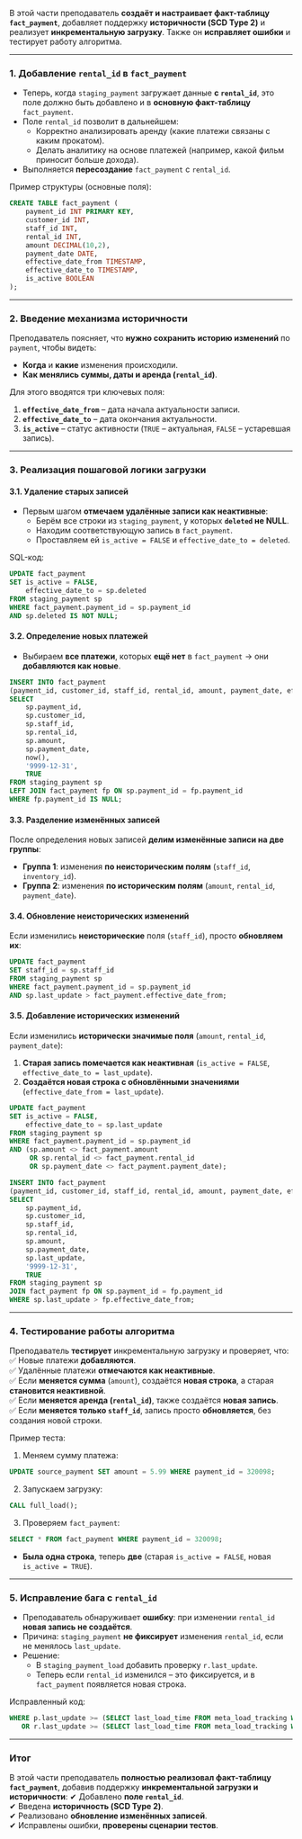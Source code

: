 В этой части преподаватель **создаёт и настраивает факт-таблицу `fact_payment`**, добавляет поддержку **историчности (SCD Type 2)** и реализует **инкрементальную загрузку**. Также он **исправляет ошибки** и тестирует работу алгоритма.

---

### **1. Добавление `rental_id` в `fact_payment`**

- Теперь, когда `staging_payment` загружает данные **с `rental_id`**, это поле должно быть добавлено и в **основную факт-таблицу** `fact_payment`.
- Поле `rental_id` позволит в дальнейшем:
    - Корректно анализировать аренду (какие платежи связаны с каким прокатом).
    - Делать аналитику на основе платежей (например, какой фильм приносит больше дохода).
- Выполняется **пересоздание** `fact_payment` с `rental_id`.

Пример структуры (основные поля):

```sql
CREATE TABLE fact_payment (
    payment_id INT PRIMARY KEY,
    customer_id INT,
    staff_id INT,
    rental_id INT,
    amount DECIMAL(10,2),
    payment_date DATE,
    effective_date_from TIMESTAMP,
    effective_date_to TIMESTAMP,
    is_active BOOLEAN
);
```

---

### **2. Введение механизма историчности**

Преподаватель поясняет, что **нужно сохранить историю изменений** по `payment`, чтобы видеть:

- **Когда** и **какие** изменения происходили.
- **Как менялись суммы, даты и аренда (`rental_id`)**.

Для этого вводятся три ключевых поля:

1. **`effective_date_from`** – дата начала актуальности записи.
2. **`effective_date_to`** – дата окончания актуальности.
3. **`is_active`** – статус активности (`TRUE` – актуальная, `FALSE` – устаревшая запись).

---

### **3. Реализация пошаговой логики загрузки**

#### **3.1. Удаление старых записей**

- Первым шагом **отмечаем удалённые записи как неактивные**:
    - Берём все строки из `staging_payment`, у которых **`deleted` не NULL**.
    - Находим соответствующую запись в `fact_payment`.
    - Проставляем ей `is_active = FALSE` и `effective_date_to = deleted`.

SQL-код:

```sql
UPDATE fact_payment
SET is_active = FALSE, 
    effective_date_to = sp.deleted
FROM staging_payment sp
WHERE fact_payment.payment_id = sp.payment_id
AND sp.deleted IS NOT NULL;
```

#### **3.2. Определение новых платежей**

- Выбираем **все платежи**, которых **ещё нет** в `fact_payment` → они **добавляются как новые**.

```sql
INSERT INTO fact_payment
(payment_id, customer_id, staff_id, rental_id, amount, payment_date, effective_date_from, effective_date_to, is_active)
SELECT 
    sp.payment_id, 
    sp.customer_id, 
    sp.staff_id, 
    sp.rental_id, 
    sp.amount, 
    sp.payment_date, 
    now(), 
    '9999-12-31', 
    TRUE
FROM staging_payment sp
LEFT JOIN fact_payment fp ON sp.payment_id = fp.payment_id
WHERE fp.payment_id IS NULL;
```

#### **3.3. Разделение изменённых записей**

После определения новых записей **делим изменённые записи на две группы**:

- **Группа 1**: изменения **по неисторическим полям** (`staff_id`, `inventory_id`).
- **Группа 2**: изменения **по историческим полям** (`amount`, `rental_id`, `payment_date`).

#### **3.4. Обновление неисторических изменений**

Если изменились **неисторические** поля (`staff_id`), просто **обновляем их**:

```sql
UPDATE fact_payment
SET staff_id = sp.staff_id
FROM staging_payment sp
WHERE fact_payment.payment_id = sp.payment_id
AND sp.last_update > fact_payment.effective_date_from;
```

#### **3.5. Добавление исторических изменений**

Если изменились **исторически значимые поля** (`amount`, `rental_id`, `payment_date`):

1. **Старая запись помечается как неактивная** (`is_active = FALSE`, `effective_date_to = last_update`).
2. **Создаётся новая строка с обновлёнными значениями** (`effective_date_from = last_update`).

```sql
UPDATE fact_payment
SET is_active = FALSE, 
    effective_date_to = sp.last_update
FROM staging_payment sp
WHERE fact_payment.payment_id = sp.payment_id
AND (sp.amount <> fact_payment.amount
     OR sp.rental_id <> fact_payment.rental_id
     OR sp.payment_date <> fact_payment.payment_date);
```

```sql
INSERT INTO fact_payment
(payment_id, customer_id, staff_id, rental_id, amount, payment_date, effective_date_from, effective_date_to, is_active)
SELECT 
    sp.payment_id, 
    sp.customer_id, 
    sp.staff_id, 
    sp.rental_id, 
    sp.amount, 
    sp.payment_date, 
    sp.last_update, 
    '9999-12-31', 
    TRUE
FROM staging_payment sp
JOIN fact_payment fp ON sp.payment_id = fp.payment_id
WHERE sp.last_update > fp.effective_date_from;
```

---

### **4. Тестирование работы алгоритма**

Преподаватель **тестирует** инкрементальную загрузку и проверяет, что: ✅ Новые платежи **добавляются**.  
✅ Удалённые платежи **отмечаются как неактивные**.  
✅ Если **меняется сумма** (`amount`), создаётся **новая строка**, а старая **становится неактивной**.  
✅ Если **меняется аренда (`rental_id`)**, также создаётся **новая запись**.  
✅ Если **меняется только `staff_id`**, запись просто **обновляется**, без создания новой строки.

Пример теста:

1. Меняем сумму платежа:

```sql
UPDATE source_payment SET amount = 5.99 WHERE payment_id = 320098;
```

2. Запускаем загрузку:

```sql
CALL full_load();
```

3. Проверяем `fact_payment`:

```sql
SELECT * FROM fact_payment WHERE payment_id = 320098;
```

- **Была одна строка**, теперь **две** (старая `is_active = FALSE`, новая `is_active = TRUE`).

---

### **5. Исправление бага с `rental_id`**

- Преподаватель обнаруживает **ошибку**: при изменении `rental_id` **новая запись не создаётся**.
- Причина: `staging_payment` **не фиксирует** изменения `rental_id`, если не менялось `last_update`.
- Решение:
    - В `staging_payment_load` добавить проверку `r.last_update`.
    - Теперь если `rental_id` изменился – это фиксируется, и в `fact_payment` появляется новая строка.

Исправленный код:

```sql
WHERE p.last_update >= (SELECT last_load_time FROM meta_load_tracking WHERE table_name = 'staging_payment')
   OR r.last_update >= (SELECT last_load_time FROM meta_load_tracking WHERE table_name = 'staging_payment');
```

---

### **Итог**

В этой части преподаватель **полностью реализовал факт-таблицу `fact_payment`**, добавив поддержку **инкрементальной загрузки и историчности**: ✔ Добавлено **поле `rental_id`**.  
✔ Введена **историчность (SCD Type 2)**.  
✔ Реализовано **обновление изменённых записей**.  
✔ Исправлены ошибки, **проверены сценарии тестов**.